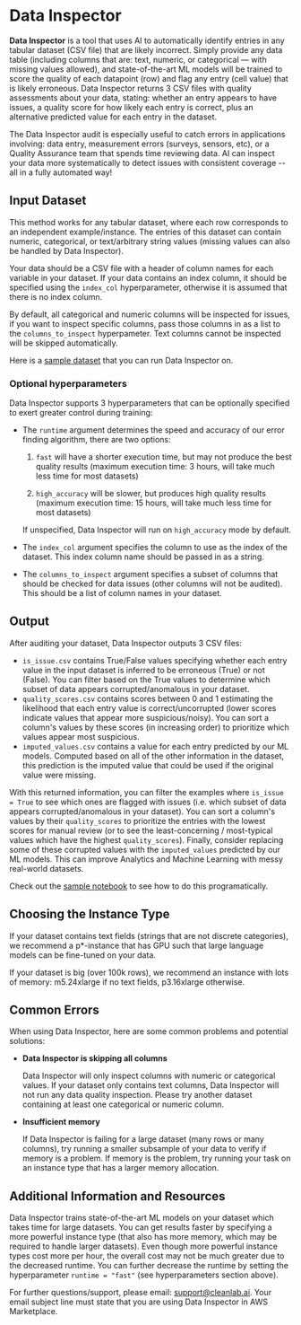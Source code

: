 # Data Inspector

**Data Inspector** is a tool that uses AI to automatically identify entries in any tabular dataset (CSV file) that are likely incorrect. Simply provide any data table (including columns that are: text, numeric, or categorical — with missing values allowed), and state-of-the-art ML models will be trained to score the quality of each datapoint (row) and flag any entry (cell value) that is likely erroneous. Data Inspector returns 3 CSV files with quality assessments about your data, stating: whether an entry appears to have issues, a quality score for how likely each entry is correct, plus an alternative predicted value for each entry in the dataset.

The Data Inspector audit is especially useful to catch errors in applications involving: data entry, measurement errors (surveys, sensors, etc), or a Quality Assurance team that spends time reviewing data. AI can inspect your data more systematically to detect issues with consistent coverage -- all in a fully automated way! 


## Input Dataset

This method works for any tabular dataset, where each row corresponds to an independent example/instance. The entries of this dataset can contain numeric, categorical, or text/arbitrary string values (missing values can also be handled by Data Inspector).

Your data should be a CSV file with a header of column names for each variable in your dataset. If your data contains an index column, it should be specified using the `index_col` hyperparameter, otherwise it is assumed that there is no index column.

By default, all categorical and numeric columns will be inspected for issues, if you want to inspect specific columns, pass those columns in as a list to the `columns_to_inspect` hyperpameter. Text columns cannot be inspected will be skipped automatically.

Here is a [sample dataset](data/input/dataset.csv) that you can run Data Inspector on.

### Optional hyperparameters

Data Inspector supports 3 hyperparameters that can be optionally specified to exert greater control during training:

- The `runtime` argument determines the speed and accuracy of our error finding algorithm, there are two options:

    1. `fast` will have a shorter execution time, but may not produce the best quality results (maximum execution time: 3 hours, will take much less time for most datasets)

    2. `high_accuracy` will be slower, but produces high quality results (maximum execution time: 15 hours, will take much less time for most datasets)

    If unspecified, Data Inspector will run on `high_accuracy` mode by default.
    
- The `index_col` argument specifies the column to use as the index of the dataset. This index column name should be passed in as a string.

- The `columns_to_inspect` argument specifies a subset of columns that should be checked for data issues (other columns will not be audited). This should be a list of column names in your dataset.


## Output

After auditing your dataset, Data Inspector outputs 3 CSV files:

- `is_issue.csv` contains True/False values specifying whether each entry value in the input dataset is inferred to be erroneous (True) or not (False). You can filter based on the True values to determine which subset of data appears corrupted/anomalous in your dataset.
- `quality_scores.csv` contains scores between 0 and 1 estimating the likelihood that each entry value is correct/uncorrupted (lower scores indicate values that appear more suspicious/noisy). You can sort a column's values by these scores (in increasing order) to prioritize which values appear most suspicious.
- `imputed_values.csv` contains a value for each entry predicted by our ML models. Computed based on all of the other information in the dataset, this prediction is the imputed value that could be used if the original value were missing.

With this returned information, you can filter the examples where `is_issue = True` to see which ones are flagged with issues (i.e. which subset of data appears corrupted/anomalous in your dataset). You can sort a column's values by their `quality_scores` to prioritize the entries with the lowest scores for manual review (or to see the least-concerning / most-typical values which have the highest `quality_scores`). Finally, consider replacing some of these corrupted values with the `imputed_values` predicted by our ML models. This can improve Analytics and Machine Learning with messy real-world datasets.

Check out the [sample notebook](data_inspector.ipynb) to see how to do this programatically.


## Choosing the Instance Type

If your dataset contains text fields (strings that are not discrete categories), we recommend a p*-instance that has GPU such that large language models can be fine-tuned on your data.

If your dataset is big (over 100k rows), we recommend an instance with lots of memory: m5.24xlarge if no text fields, p3.16xlarge otherwise.


## Common Errors

When using Data Inspector, here are some common problems and potential solutions:

- **Data Inspector is skipping all columns**

    Data Inspector will only inspect columns with numeric or categorical values. If your dataset only contains text columns, Data Inspector will not run any data quality inspection. Please try another dataset containing at least one categorical or numeric column.

- **Insufficient memory**

    If Data Inspector is failing for a large dataset (many rows or many columns), try running a smaller subsample of your data to verify if memory is a problem. If memory is the problem, try running your task on an instance type that has a larger memory allocation.


## Additional Information and Resources

Data Inspector trains state-of-the-art ML models on your dataset which takes time for large datasets. You can get results faster by specifying a more powerful instance type (that also has more memory, which may be required to handle larger datasets). Even though more powerful instance types cost more per hour, the overall cost may not be much greater due to the decreased runtime.  You can further decrease the runtime by setting the hyperparameter `runtime = "fast"` (see hyperparameters section above).

For further questions/support, please email: support@cleanlab.ai. Your email subject line must state that you are using Data Inspector in AWS Marketplace. 
